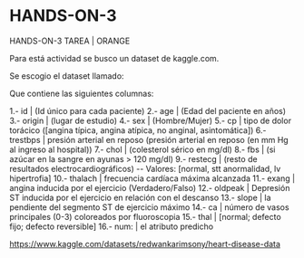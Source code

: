 # HANDS-ON-3
HANDS-ON-3 TAREA | ORANGE

Para está actividad se busco un dataset de kaggle.com.

Se escogio el dataset llamado: 

Que contiene las siguientes columnas:

1.- id        | (Id único para cada paciente)
2.- age       | (Edad del paciente en años)
3.- origin    | (lugar de estudio)
4.- sex       | (Hombre/Mujer)
5.- cp        | tipo de dolor torácico ([angina típica, angina atípica, no anginal, asintomática])
6.- trestbps  | presión arterial en reposo (presión arterial en reposo (en mm Hg al ingreso al hospital))
7.- chol      | (colesterol sérico en mg/dl)
8.- fbs       | (si azúcar en la sangre en ayunas > 120 mg/dl)
9.- restecg   | (resto de resultados electrocardiográficos) -- Valores: [normal, stt anormalidad, lv hipertrofia]
10.- thalach  | frecuencia cardíaca máxima alcanzada
11.- exang    | angina inducida por el ejercicio (Verdadero/Falso)
12.- oldpeak  | Depresión ST inducida por el ejercicio en relación con el descanso
13.- slope    | la pendiente del segmento ST de ejercicio máximo
14.- ca       | número de vasos principales (0-3) coloreados por fluoroscopia
15.- thal     | [normal; defecto fijo; defecto reversible]
16.- num:     | el atributo predicho

https://www.kaggle.com/datasets/redwankarimsony/heart-disease-data
